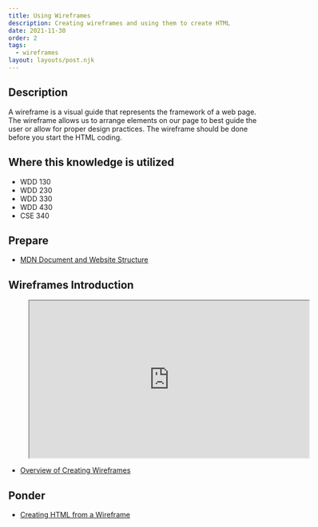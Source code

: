 ```yaml
---
title: Using Wireframes
description: Creating wireframes and using them to create HTML
date: 2021-11-30
order: 2
tags:
  - wireframes
layout: layouts/post.njk
---
```


## Description

A wireframe is a visual guide that represents the framework of a web page. The wireframe allows us to arrange elements on our page to best guide the user or allow for proper design practices. The wireframe should be done before you start the HTML coding.

## Where this knowledge is utilized

- WDD 130
- WDD 230
- WDD 330
- WDD 430
- CSE 340

## Prepare

- [MDN Document and Website Structure](https://developer.mozilla.org/en-US/docs/Learn/HTML/Introduction_to_HTML/Document_and_website_structure)

## Wireframes Introduction

<figure class="video-container">

<iframe title="YouTube video player" src="https://www.youtube.com/embed/LILm3J7wZKs" width="560" height="315" allowfullscreen="allowfullscreen" allow="accelerometer; autoplay; clipboard-write; encrypted-media; gyroscope; picture-in-picture"></iframe>
</figure>

- [Overview of Creating Wireframes](prepare1)

## Ponder

- [Creating HTML from a Wireframe](ponder1/)

